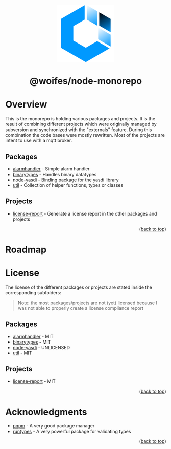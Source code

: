 <div id="top"></div>

<br>
<div align="center">
  <a href="https://github.com/woifes/@woifes/monorepo">
    <img src="images/woifeslogo.svg" alt="Logo" width="180" height="180">
  </a>
</div>
<h1 align="center">@woifes/node-monorepo</h3>

# Overview
This is the monorepo is holding various packages and projects. It is the result of combining different projects which were originally managed by subversion and synchronized with the "externals" feature. During this combination the code bases were mostly rewritten. Most of the projects are intent to use with a mqtt broker.

## Packages
* [alarmhandler](/packages/alarmhandler/) - Simple alarm handler
* [binarytypes](/packages/binarytypes/) - Handles binary datatypes
* [node-yasdi](/packages/node-yasdi/) - Binding package for the yasdi library
* [util](/packages/util/) - Collection of helper functions, types or classes

## Projects
* [license-report](/projects/license-report/) - Generate a license report in the other packages and projects

<p align="right">(<a href="#top">back to top</a>)</p>

# Roadmap

# License

The license of the different packages or projects are stated inside the corresponding subfolders:
> Note: the most packages/projects are not (yet) licensed because I was not able to properly create a license compliance report

## Packages
* [alarmhandler](/packages/alarmhandler/) - MIT
* [binarytypes](/packages/binarytypes/) - MIT
* [node-yasdi](/packages/node-yasdi/) - UNLICENSED
* [util](/packages/util/) - MIT

## Projects
* [license-report](/projects/license-report/) - MIT

<p align="right">(<a href="#top">back to top</a>)</p>

# Acknowledgments

* [pnpm](https://pnpm.io/) - A very good package manager
* [runtypes](https://github.com/pelotom/runtypes) - A very powerful package for validating types

<p align="right">(<a href="#top">back to top</a>)</p>
